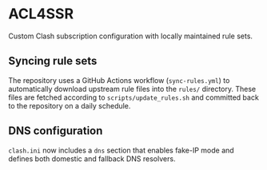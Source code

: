 # ACL4SSR

Custom Clash subscription configuration with locally maintained rule sets.

## Syncing rule sets

The repository uses a GitHub Actions workflow (`sync-rules.yml`) to
automatically download upstream rule files into the `rules/` directory.
These files are fetched according to `scripts/update_rules.sh` and
committed back to the repository on a daily schedule.

## DNS configuration

`clash.ini` now includes a `dns` section that enables fake-IP mode and
defines both domestic and fallback DNS resolvers.

